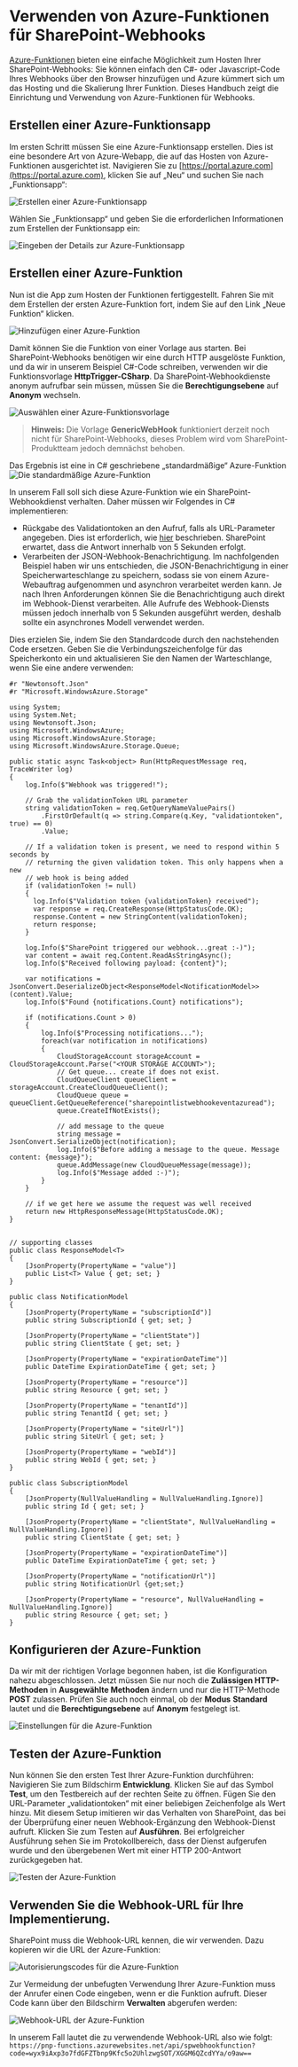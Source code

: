 # <a name="using-azure-functions-with-sharepoint-webhooks"></a>Verwenden von Azure-Funktionen für SharePoint-Webhooks #
[Azure-Funktionen](https://docs.microsoft.com/en-us/azure/azure-functions/functions-overview) bieten eine einfache Möglichkeit zum Hosten Ihrer SharePoint-Webhooks: Sie können einfach den C#- oder Javascript-Code Ihres Webhooks über den Browser hinzufügen und Azure kümmert sich um das Hosting und die Skalierung Ihrer Funktion. Dieses Handbuch zeigt die Einrichtung und Verwendung von Azure-Funktionen für Webhooks.

## <a name="create-a-an-azure-function-app"></a>Erstellen einer Azure-Funktionsapp
Im ersten Schritt müssen Sie eine Azure-Funktionsapp erstellen. Dies ist eine besondere Art von Azure-Webapp, die auf das Hosten von Azure-Funktionen ausgerichtet ist. Navigieren Sie zu [https://portal.azure.com](https://portal.azure.com), klicken Sie auf „Neu“ und suchen Sie nach „Funktionsapp“:

![Erstellen einer Azure-Funktionsapp](../../../images/webhook-azure-function0.png)

Wählen Sie „Funktionsapp“ und geben Sie die erforderlichen Informationen zum Erstellen der Funktionsapp ein:

![Eingeben der Details zur Azure-Funktionsapp](../../../images/webhook-azure-function1.png)

## <a name="create-an-azure-function"></a>Erstellen einer Azure-Funktion
Nun ist die App zum Hosten der Funktionen fertiggestellt. Fahren Sie mit dem Erstellen der ersten Azure-Funktion fort, indem Sie auf den Link „Neue Funktion“ klicken.

![Hinzufügen einer Azure-Funktion](../../../images/webhook-azure-function2.png)

Damit können Sie die Funktion von einer Vorlage aus starten. Bei SharePoint-Webhooks benötigen wir eine durch HTTP ausgelöste Funktion, und da wir in unserem Beispiel C#-Code schreiben, verwenden wir die Funktionsvorlage **HttpTrigger-CSharp**. Da SharePoint-Webhookdienste anonym aufrufbar sein müssen, müssen Sie die **Berechtigungsebene** auf **Anonym** wechseln.

![Auswählen einer Azure-Funktionsvorlage](../../../images/webhook-azure-function3.png)

>**Hinweis:** Die Vorlage **GenericWebHook** funktioniert derzeit noch nicht für SharePoint-Webhooks, dieses Problem wird vom SharePoint-Produktteam jedoch demnächst behoben.

Das Ergebnis ist eine in C# geschriebene „standardmäßige“ Azure-Funktion ![Die standardmäßige Azure-Funktion](../../../images/webhook-azure-function4.png)

In unserem Fall soll sich diese Azure-Funktion wie ein SharePoint-Webhookdienst verhalten. Daher müssen wir Folgendes in C# implementieren:
- Rückgabe des Validationtoken an den Aufruf, falls als URL-Parameter angegeben. Dies ist erforderlich, wie [hier](./lists/create-subscription) beschrieben. SharePoint erwartet, dass die Antwort innerhalb von 5 Sekunden erfolgt. 
- Verarbeiten der JSON-Webhook-Benachrichtigung. Im nachfolgenden Beispiel haben wir uns entschieden, die JSON-Benachrichtigung in einer Speicherwarteschlange zu speichern, sodass sie von einem Azure-Webauftrag aufgenommen und asynchron verarbeitet werden kann. Je nach Ihren Anforderungen können Sie die Benachrichtigung auch direkt im Webhook-Dienst verarbeiten. Alle Aufrufe des Webhook-Diensts müssen jedoch innerhalb von 5 Sekunden ausgeführt werden, deshalb sollte ein asynchrones Modell verwendet werden.

Dies erzielen Sie, indem Sie den Standardcode durch den nachstehenden Code ersetzen. Geben Sie die Verbindungszeichenfolge für das Speicherkonto ein und aktualisieren Sie den Namen der Warteschlange, wenn Sie eine andere verwenden:

```
#r "Newtonsoft.Json"
#r "Microsoft.WindowsAzure.Storage"

using System;
using System.Net;
using Newtonsoft.Json;
using Microsoft.WindowsAzure;
using Microsoft.WindowsAzure.Storage;
using Microsoft.WindowsAzure.Storage.Queue;

public static async Task<object> Run(HttpRequestMessage req, TraceWriter log)
{
    log.Info($"Webhook was triggered!");

    // Grab the validationToken URL parameter
    string validationToken = req.GetQueryNameValuePairs()
        .FirstOrDefault(q => string.Compare(q.Key, "validationtoken", true) == 0)
        .Value;
    
    // If a validation token is present, we need to respond within 5 seconds by  
    // returning the given validation token. This only happens when a new 
    // web hook is being added
    if (validationToken != null)
    {
      log.Info($"Validation token {validationToken} received");
      var response = req.CreateResponse(HttpStatusCode.OK);
      response.Content = new StringContent(validationToken);
      return response;
    }

    log.Info($"SharePoint triggered our webhook...great :-)");
    var content = await req.Content.ReadAsStringAsync();
    log.Info($"Received following payload: {content}");

    var notifications = JsonConvert.DeserializeObject<ResponseModel<NotificationModel>>(content).Value;
    log.Info($"Found {notifications.Count} notifications");

    if (notifications.Count > 0)
    {
        log.Info($"Processing notifications...");
        foreach(var notification in notifications)
        {
            CloudStorageAccount storageAccount = CloudStorageAccount.Parse("<YOUR STORAGE ACCOUNT>");
            // Get queue... create if does not exist.
            CloudQueueClient queueClient = storageAccount.CreateCloudQueueClient();
            CloudQueue queue = queueClient.GetQueueReference("sharepointlistwebhookeventazuread");
            queue.CreateIfNotExists();

            // add message to the queue
            string message = JsonConvert.SerializeObject(notification);
            log.Info($"Before adding a message to the queue. Message content: {message}");
            queue.AddMessage(new CloudQueueMessage(message));
            log.Info($"Message added :-)");
        }
    }

    // if we get here we assume the request was well received
    return new HttpResponseMessage(HttpStatusCode.OK);
}


// supporting classes
public class ResponseModel<T>
{
    [JsonProperty(PropertyName = "value")]
    public List<T> Value { get; set; }
}

public class NotificationModel
{
    [JsonProperty(PropertyName = "subscriptionId")]
    public string SubscriptionId { get; set; }

    [JsonProperty(PropertyName = "clientState")]
    public string ClientState { get; set; }

    [JsonProperty(PropertyName = "expirationDateTime")]
    public DateTime ExpirationDateTime { get; set; }

    [JsonProperty(PropertyName = "resource")]
    public string Resource { get; set; }

    [JsonProperty(PropertyName = "tenantId")]
    public string TenantId { get; set; }

    [JsonProperty(PropertyName = "siteUrl")]
    public string SiteUrl { get; set; }

    [JsonProperty(PropertyName = "webId")]
    public string WebId { get; set; }
}

public class SubscriptionModel
{
    [JsonProperty(NullValueHandling = NullValueHandling.Ignore)]
    public string Id { get; set; }

    [JsonProperty(PropertyName = "clientState", NullValueHandling = NullValueHandling.Ignore)]
    public string ClientState { get; set; }

    [JsonProperty(PropertyName = "expirationDateTime")]
    public DateTime ExpirationDateTime { get; set; }

    [JsonProperty(PropertyName = "notificationUrl")]
    public string NotificationUrl {get;set;}

    [JsonProperty(PropertyName = "resource", NullValueHandling = NullValueHandling.Ignore)]
    public string Resource { get; set; }
}
```

## <a name="configure-your-azure-function"></a>Konfigurieren der Azure-Funktion
Da wir mit der richtigen Vorlage begonnen haben, ist die  Konfiguration nahezu abgeschlossen. Jetzt müssen Sie nur noch die **Zulässigen HTTP-Methoden** in **Ausgewählte Methoden** ändern und nur die HTTP-Methode **POST** zulassen. Prüfen Sie auch noch einmal, ob der **Modus** **Standard** lautet und die **Berechtigungsebene** auf **Anonym** festgelegt ist.

![Einstellungen für die Azure-Funktion](../../../images/webhook-azure-function5.png)

## <a name="test-your-azure-function"></a>Testen der Azure-Funktion
Nun können Sie den ersten Test Ihrer Azure-Funktion durchführen: Navigieren Sie zum Bildschirm **Entwicklung**. Klicken Sie auf das Symbol **Test**, um den Testbereich auf der rechten Seite zu öffnen. Fügen Sie den URL-Parameter „validationtoken“ mit einer beliebigen Zeichenfolge als Wert hinzu. Mit diesem Setup imitieren wir das Verhalten von SharePoint, das bei der Überprüfung einer neuen Webhook-Ergänzung den Webhook-Dienst aufruft. Klicken Sie zum Testen auf **Ausführen**. Bei erfolgreicher Ausführung sehen Sie im Protokollbereich, dass der Dienst aufgerufen wurde und den übergebenen Wert mit einer HTTP 200-Antwort zurückgegeben hat.

![Testen der Azure-Funktion](../../../images/webhook-azure-function6.png)

## <a name="grab-the-webhook-url-to-use-in-your-implementation"></a>Verwenden Sie die Webhook-URL für Ihre Implementierung.
SharePoint muss die Webhook-URL kennen, die wir verwenden. Dazu kopieren wir die URL der Azure-Funktion:

![Autorisierungscodes für die Azure-Funktion](../../../images/webhook-azure-function8.png)

Zur Vermeidung der unbefugten Verwendung Ihrer Azure-Funktion muss der Anrufer einen Code eingeben, wenn er die Funktion aufruft. Dieser Code kann über den Bildschirm **Verwalten** abgerufen werden:

![Webhook-URL der Azure-Funktion](../../../images/webhook-azure-function7.png)

In unserem Fall lautet die zu verwendende Webhook-URL also wie folgt: `https://pnp-functions.azurewebsites.net/api/spwebhookfunction?code=wyx9iAxp3o7fdGFZTbnp9Kfc5o2UhlzwgSOT/XGGM6QZcdYYa/o9aw==`



